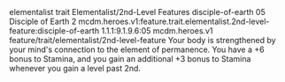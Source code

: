 <ability>
  <metadata>
    <class>elementalist</class>
    <feature_type>trait</feature_type>
    <file_dpath>Elementalist/2nd-Level Features</file_dpath>
    <item_id>disciple-of-earth</item_id>
    <item_index>05</item_index>
    <item_name>Disciple of Earth</item_name>
    <level>2</level>
    <scc>mcdm.heroes.v1:feature.trait.elementalist.2nd-level-feature:disciple-of-earth</scc>
    <scdc>1.1.1:9.1.9.6:05</scdc>
    <source>mcdm.heroes.v1</source>
    <type>feature/trait/elementalist/2nd-level-feature</type>
  </metadata>
  <effects>
    <effect type="mundane">Your body is strengthened by your mind&apos;s connection to the element of permanence. You have a +6 bonus to Stamina, and you gain an additional +3 bonus to Stamina whenever you gain a level past 2nd.</effect>
  </effects>
</ability>
